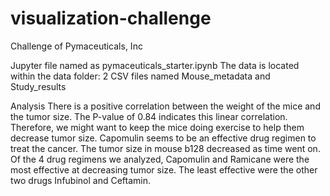 # visualization-challenge
Challenge of Pymaceuticals, Inc

Jupyter file named as pymaceuticals_starter.ipynb
The data is located within the data folder: 2 CSV files named Mouse_metadata and Study_results

Analysis
There is a positive correlation between the weight of the mice and the tumor size. The P-value of 0.84 indicates this linear correlation. Therefore, we might want to keep the mice doing exercise to help them decrease tumor size.
Capomulin seems to be an effective drug regimen to treat the cancer. The tumor size in mouse b128 decreased as time went on. Of the 4 drug regimens we analyzed, Capomulin and Ramicane were the most effective at decreasing tumor size. The least effective were the other two drugs Infubinol and Ceftamin.
